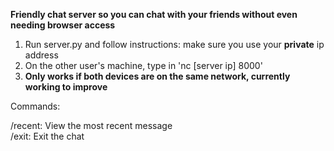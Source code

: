 **Friendly chat server so you can chat with your friends without even needing browser access**

1. Run server.py and follow instructions: make sure you use your **private** ip address
2. On the other user's machine, type in 'nc [server ip] 8000'
3. **Only works if both devices are on the same network, currently working to improve**

Commands:

/recent: View the most recent message        
/exit: Exit the chat
